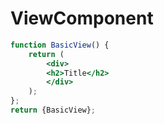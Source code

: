 # ViewComponent
```jsx
function BasicView() {
    return (
        <div>
        <h2>Title</h2>
        </div>
    );
};
return {BasicView};
```
